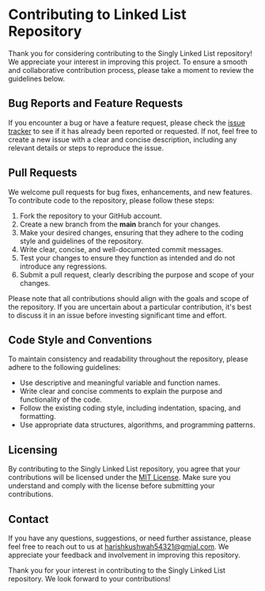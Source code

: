 # Contributing to Linked List Repository

Thank you for considering contributing to the Singly Linked List repository! We appreciate your interest in improving this project. To ensure a smooth and collaborative contribution process, please take a moment to review the guidelines below.

## Bug Reports and Feature Requests

If you encounter a bug or have a feature request, please check the [issue tracker](https://github.com/Harish-Kushwah/Data-Structures-and-Algorithms-C/issues) to see if it has already been reported or requested. If not, feel free to create a new issue with a clear and concise description, including any relevant details or steps to reproduce the issue.

## Pull Requests

We welcome pull requests for bug fixes, enhancements, and new features. To contribute code to the repository, please follow these steps:

1. Fork the repository to your GitHub account.
2. Create a new branch from the **main** branch for your changes.
3. Make your desired changes, ensuring that they adhere to the coding style and guidelines of the repository.
4. Write clear, concise, and well-documented commit messages.
5. Test your changes to ensure they function as intended and do not introduce any regressions.
6. Submit a pull request, clearly describing the purpose and scope of your changes.

Please note that all contributions should align with the goals and scope of the repository. If you are uncertain about a particular contribution, it's best to discuss it in an issue before investing significant time and effort.

## Code Style and Conventions

To maintain consistency and readability throughout the repository, please adhere to the following guidelines:

- Use descriptive and meaningful variable and function names.
- Write clear and concise comments to explain the purpose and functionality of the code.
- Follow the existing coding style, including indentation, spacing, and formatting.
- Use appropriate data structures, algorithms, and programming patterns.


## Licensing

By contributing to the Singly Linked List repository, you agree that your contributions will be licensed under the [MIT License](link-to-license). Make sure you understand and comply with the license before submitting your contributions.

## Contact

If you have any questions, suggestions, or need further assistance, please feel free to reach out to us at harishkushwah54321@gmial.com. We appreciate your feedback and involvement in improving this repository.

Thank you for your interest in contributing to the Singly Linked List repository. We look forward to your contributions!
